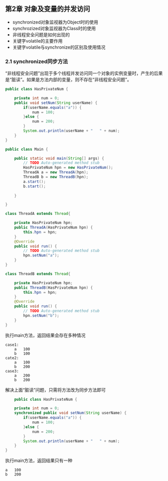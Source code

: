 ## 第2章 对象及变量的并发访问

- synchronized对象监视器为Object时的使用  
- synchrozized对象监视器为Class时的使用 
- 非线程安全问题是如何出现的 
- 关键字volatile的主要作用 
- 关键字volatile与synchronize的区别及使用情况
### 2.1 synchronized同步方法 ###
“非线程安全问题”出现于多个线程并发访问同一个对象的实例变量时，产生的后果是“脏读”。如果是方法内部的变量，则不存在“非线程安全问题”。   
``` java   
public class HasPrivateNum {

	private int num = 0;
	public void setNum(String userName) {
		if(userName.equals("a")) {
			num = 100;
		}else {
			num = 200;
		}
		System.out.println(userName + "   " + num);
	}
}   
```    
  
```java      
public class Main {

	public static void main(String[] args) {
		// TODO Auto-generated method stub
		HasPrivateNum hpn = new HasPrivateNum();
		ThreadA a = new ThreadA(hpn);
		ThreadB b = new ThreadB(hpn);
		a.start();
		b.start();
		
	}

}

class ThreadA extends Thread{

	private HasPrivateNum hpn;
	public ThreadA(HasPrivateNum hpn) {
		this.hpn = hpn;
	}
	@Override
	public void run() {
		// TODO Auto-generated method stub
		hpn.setNum("a");
	}
}

class ThreadB extends Thread{

	private HasPrivateNum hpn;
	public ThreadB(HasPrivateNum hpn) {
		this.hpn = hpn;
	}
	@Override
	public void run() {
		// TODO Auto-generated method stub
		hpn.setNum("b");
	}
}

```      

执行main方法，返回结果会存在多种情况   
```
case1:   
	a   100   
	b   100   
cate2:
	a	100
	b	200
case3:
	a	200
	b	200
```   
解决上面“脏读”问题，只需将方法改为同步方法即可   
```java   
	public class HasPrivateNum {

	private int num = 0;
	synchronized public void setNum(String userName) {
		if(userName.equals("a")) {
			num = 100;
		}else {
			num = 200;
		}
		System.out.println(userName + "   " + num);
	}
}   
```   
执行main方法，返回结果只有一种   
```
a	100
b	200   
``` 